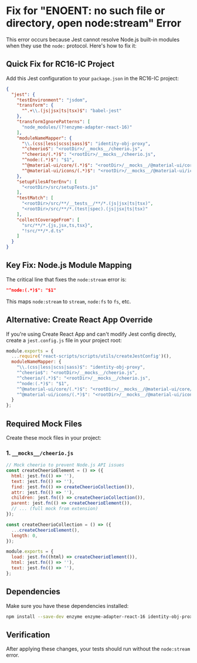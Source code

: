 # Fix for "ENOENT: no such file or directory, open node:stream" Error

This error occurs because Jest cannot resolve Node.js built-in modules when they use the `node:` protocol. Here's how to fix it:

## Quick Fix for RC16-IC Project

Add this Jest configuration to your `package.json` in the RC16-IC project:

```json
{
  "jest": {
    "testEnvironment": "jsdom",
    "transform": {
      "^.+\\.(js|jsx|ts|tsx)$": "babel-jest"
    },
    "transformIgnorePatterns": [
      "node_modules/(?!enzyme-adapter-react-16)"
    ],
    "moduleNameMapper": {
      "\\.(css|less|scss|sass)$": "identity-obj-proxy",
      "^cheerio$": "<rootDir>/__mocks__/cheerio.js",
      "^cheerio/(.*)$": "<rootDir>/__mocks__/cheerio.js",
      "^node:(.*)$": "$1",
      "^@material-ui/core/(.*)$": "<rootDir>/__mocks__/@material-ui/core/$1",
      "^@material-ui/icons/(.*)$": "<rootDir>/__mocks__/@material-ui/icons/$1"
    },
    "setupFilesAfterEnv": [
      "<rootDir>/src/setupTests.js"
    ],
    "testMatch": [
      "<rootDir>/src/**/__tests__/**/*.(js|jsx|ts|tsx)",
      "<rootDir>/src/**/*.(test|spec).(js|jsx|ts|tsx)"
    ],
    "collectCoverageFrom": [
      "src/**/*.{js,jsx,ts,tsx}",
      "!src/**/*.d.ts"
    ]
  }
}
```

## Key Fix: Node.js Module Mapping

The critical line that fixes the `node:stream` error is:

```json
"^node:(.*)$": "$1"
```

This maps `node:stream` to `stream`, `node:fs` to `fs`, etc.

## Alternative: Create React App Override

If you're using Create React App and can't modify Jest config directly, create a `jest.config.js` file in your project root:

```javascript
module.exports = {
  ...require('react-scripts/scripts/utils/createJestConfig')(),
  moduleNameMapper: {
    "\\.(css|less|scss|sass)$": "identity-obj-proxy",
    "^cheerio$": "<rootDir>/__mocks__/cheerio.js",
    "^cheerio/(.*)$": "<rootDir>/__mocks__/cheerio.js",
    "^node:(.*)$": "$1",
    "^@material-ui/core/(.*)$": "<rootDir>/__mocks__/@material-ui/core/$1",
    "^@material-ui/icons/(.*)$": "<rootDir>/__mocks__/@material-ui/icons/$1"
  }
};
```

## Required Mock Files

Create these mock files in your project:

### 1. `__mocks__/cheerio.js`

```javascript
// Mock cheerio to prevent Node.js API issues
const createCheerioElement = () => ({
  html: jest.fn(() => ''),
  text: jest.fn(() => ''),
  find: jest.fn(() => createCheerioCollection()),
  attr: jest.fn(() => ''),
  children: jest.fn(() => createCheerioCollection()),
  parent: jest.fn(() => createCheerioElement()),
  // ... (full mock from extension)
});

const createCheerioCollection = () => ({
  ...createCheerioElement(),
  length: 0,
});

module.exports = {
  load: jest.fn((html) => createCheerioElement()),
  html: jest.fn(() => ''),
  text: jest.fn(() => ''),
};
```

## Dependencies

Make sure you have these dependencies installed:

```bash
npm install --save-dev enzyme enzyme-adapter-react-16 identity-obj-proxy
```

## Verification

After applying these changes, your tests should run without the `node:stream` error.